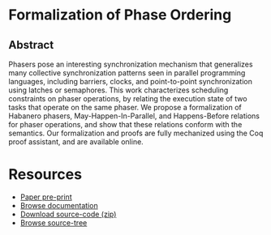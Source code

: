 # Formalization of Phase Ordering

## Abstract

Phasers pose an interesting synchronization mechanism that generalizes many collective
synchronization patterns seen in parallel programming languages, including barriers, clocks, and
point-to-point synchronization using latches or semaphores. This work characterizes scheduling constraints
on phaser operations, by relating the execution state of two tasks that operate on the same phaser.
We propose a formalization of Habanero phasers, May-Happen-In-Parallel, and Happens-Before
relations for phaser operations, and show that these relations conform with the semantics. Our
formalization and proofs are fully mechanized using the Coq proof assistant, and are available online.


# Resources

* [Paper pre-print](https://github.com/cogumbreiro/habanero-coq/raw/places16/preprint.pdf)
* [Browse documentation](http://cogumbreiro.github.io/places16/coqdoc/toc.html)
* [Download source-code (zip)](https://github.com/cogumbreiro/hj-coq/archive/places16.zip)
* [Browse source-tree](https://github.com/cogumbreiro/hj-coq/tree/places16)
